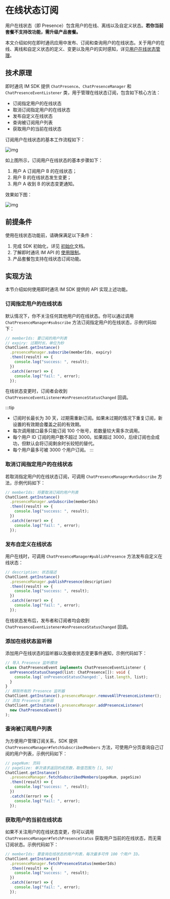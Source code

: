 # 在线状态订阅

<Toc />

用户在线状态（即 Presence）包含用户的在线、离线以及自定义状态。**若你当前套餐不支持改功能，需升级产品套餐。**

本文介绍如何在即时通讯应用中发布、订阅和查询用户的在线状态。关于用户的在线、离线和自定义状态的定义、变更以及用户的实时感知，详见[用户在线状态管理](product_user_presence.html)。

## 技术原理

即时通讯 IM SDK 提供 `ChatPresence`、`ChatPresenceManager` 和 `ChatPresenceEventListener` 类，用于管理在线状态订阅，包含如下核心方法：

- 订阅指定用户的在线状态
- 取消订阅指定用户的在线状态
- 发布自定义在线状态
- 查询被订阅用户列表
- 获取用户的当前在线状态

订阅用户在线状态的基本工作流程如下：

![img](/images/android/presence.png)

如上图所示，订阅用户在线状态的基本步骤如下：

1. 用户 A 订阅用户 B 的在线状态；
2. 用户 B 的在线状态发生变更；
3. 用户 A 收到 B 的状态变更通知。

效果如下图：

![img](/images/ios/status.png)

## 前提条件

使用在线状态功能前，请确保满足以下条件：

1. 完成 SDK 初始化，详见 [初始化](initialization.html)文档。
2. 了解即时通讯 IM API 的 [使用限制](limitation.html)。
3. 产品套餐包支持在线状态订阅功能。

## 实现方法

本节介绍如何使用即时通讯 IM SDK 提供的 API 实现上述功能。

### 订阅指定用户的在线状态

默认情况下，你不关注任何其他用户的在线状态。你可以通过调用 `ChatPresenceManager#subscribe` 方法订阅指定用户的在线状态，示例代码如下：

```typescript
// memberIds: 要订阅的用户列表
// expiry: 过期时长，单位为秒
ChatClient.getInstance()
  .presenceManager.subscribe(memberIds, expiry)
  .then((result) => {
    console.log("success: ", result);
  })
  .catch((error) => {
    console.log("fail: ", error);
  });
```

在线状态变更时，订阅者会收到 `ChatPresenceEventListener#onPresenceStatusChanged` 回调。

:::tip
- 订阅时长最长为 30 天，过期需重新订阅。如果未过期的情况下重复订阅，新设置的有效期会覆盖之前的有效期。
- 每次调用接口最多只能订阅 100 个账号，若数量较大需多次调用。
- 每个用户 ID 订阅的用户数不超过 3000。如果超过 3000，后续订阅也会成功，但默认会将订阅剩余时长较短的替代。
- 每个用户最多可被 3000 个用户订阅。
:::

### 取消订阅指定用户的在线状态

若取消指定用户的在线状态订阅，可调用 `ChatPresenceManager#unSubscribe` 方法，示例代码如下：

```typescript
// memberIds: 将要取消订阅的用户列表
ChatClient.getInstance()
  .presenceManager.unSubscribe(memberIds)
  .then((result) => {
    console.log("success: ", result);
  })
  .catch((error) => {
    console.log("fail: ", error);
  });
```

### 发布自定义在线状态

用户在线时，可调用 `ChatPresenceManager#publishPresence` 方法发布自定义在线状态：

```typescript
// description: 状态描述
ChatClient.getInstance()
  .presenceManager.publishPresence(description)
  .then((result) => {
    console.log("success: ", result);
  })
  .catch((error) => {
    console.log("fail: ", error);
  });
```

在线状态发布后，发布者和订阅者均会收到 `ChatPresenceEventListener#onPresenceStatusChanged` 回调。

### 添加在线状态监听器

添加用户在线状态的监听器以及接收状态变更事件通知，示例代码如下：

```typescript
// 导入 Presence 监听模块
class ChatPresenceEvent implements ChatPresenceEventListener {
  onPresenceStatusChanged(list: ChatPresence[]): void {
    console.log(`onPresenceStatusChanged:`, list.length, list);
  }
}
// 移除所有的 Presence 监听器
ChatClient.getInstance().presenceManager.removeAllPresenceListener();
// 添加 Presence 监听器
ChatClient.getInstance().presenceManager.addPresenceListener(
  new ChatPresenceEvent()
);
```

### 查询被订阅用户列表

为方便用户管理订阅关系，SDK 提供 `ChatPresenceManager#fetchSubscribedMembers` 方法，可使用户分页查询自己订阅的用户列表，示例代码如下：

```typescript
// pageNum: 页码
// pageSize: 单次请求返回的成员数，取值范围为 [1, 50]
ChatClient.getInstance()
  .presenceManager.fetchSubscribedMembers(pageNum, pageSize)
  .then((result) => {
    console.log("success: ", result);
  })
  .catch((error) => {
    console.log("fail: ", error);
  });
```

### 获取用户的当前在线状态

如果不关注用户的在线状态变更，你可以调用 `ChatPresenceManager#fetchPresenceStatus` 获取用户当前的在线状态，而无需订阅状态。示例代码如下：

```typescript
// memberIds: 要查询在线状态的用户列表，每次最多可传 100 个用户 ID。
ChatClient.getInstance()
  .presenceManager.fetchPresenceStatus(memberIds)
  .then((result) => {
    console.log("success: ", result);
  })
  .catch((error) => {
    console.log("fail: ", error);
  });
```